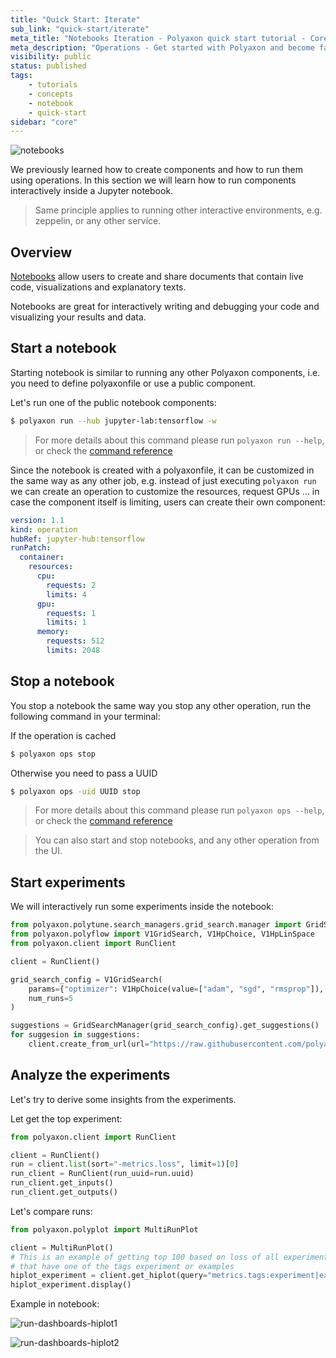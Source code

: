 ```yaml
---
title: "Quick Start: Iterate"
sub_link: "quick-start/iterate"
meta_title: "Notebooks Iteration - Polyaxon quick start tutorial - Core Concepts"
meta_description: "Operations - Get started with Polyaxon and become familiar with the ecosystem of Polyaxon with a top-level overview and useful links to get you started."
visibility: public
status: published
tags:
    - tutorials
    - concepts
    - notebook
    - quick-start
sidebar: "core"
---
```


![notebooks](../../../../content/images/concepts/dashboard/notebooks.png)

We previously learned how to create components and how to run them using operations. 
In this section we will learn how to run components interactively inside a Jupyter notebook.

> Same principle applies to running other interactive environments, e.g. zeppelin, or any other service.  

## Overview

[Notebooks](https://jupyter.org/) allow users to create and share documents that contain live code,
visualizations and explanatory texts.

Notebooks are great for interactively writing and debugging your code and visualizing your results and data.

## Start a notebook

Starting notebook is similar to running any other Polyaxon components, i.e. you need to define polyaxonfile or use a public component.

Let's run one of the public notebook components:

```bash
$ polyaxon run --hub jupyter-lab:tensorflow -w
```

> For more details about this command please run `polyaxon run --help`, 
or check the [command reference](/docs/core/cli/run/)

Since the notebook is created with a polyaxonfile, it can be customized in the same way as any other job, e.g. instead of just executing `polyaxon run` 
we can create an operation to customize the resources, request GPUs ... in case the component itself is limiting, users can create their own component:

```yaml
version: 1.1
kind: operation
hubRef: jupyter-hub:tensorflow
runPatch:
  container:
    resources:
      cpu:
        requests: 2
        limits: 4
      gpu:
        requests: 1
        limits: 1
      memory:
        requests: 512
        limits: 2048
```

## Stop a notebook

You stop a notebook the same way you stop any other operation, run the following command in your terminal:

If the operation is cached

```bash
$ polyaxon ops stop
```

Otherwise you need to pass a UUID

```bash
$ polyaxon ops -uid UUID stop
```

> For more details about this command please run `polyaxon ops --help`, 
or check the [command reference](/docs/core/cli/ops/)

> You can also start and stop notebooks, and any other operation from the UI. 


## Start experiments

We will interactively run some experiments inside the notebook:

```python
from polyaxon.polytune.search_managers.grid_search.manager import GridSearchManager
from polyaxon.polyflow import V1GridSearch, V1HpChoice, V1HpLinSpace
from polyaxon.client import RunClient

client = RunClient()

grid_search_config = V1GridSearch(
    params={"optimizer": V1HpChoice(value=["adam", "sgd", "rmsprop"]), "dropout": V1HpLinSpace(value={'num': 20, 'start': 0.1, 'stop': 0.5})},
    num_runs=5
) 

suggestions = GridSearchManager(grid_search_config).get_suggestions()
for suggesion in suggestions:
    client.create_from_url(url="https://raw.githubusercontent.com/polyaxon/polyaxon-quick-start/master/experimentation/simple.yml", params=suggesion)
```


## Analyze the experiments

Let's try to derive some insights from the experiments.

Let get the top experiment:

```python
from polyaxon.client import RunClient

client = RunClient()
run = client.list(sort="-metrics.loss", limit=1)[0]
run_client = RunClient(run_uuid=run.uuid)
run_client.get_inputs()
run_client.get_outputs()
```

Let's compare runs:

```python
from polyaxon.polyplot import MultiRunPlot

client = MultiRunPlot()
# This is an example of getting top 100 based on loss of all experiment 
# that have one of the tags experiment or examples 
hiplot_experiment = client.get_hiplot(query="metrics.tags:experiment|examples", sort="-metrics.loss", limit=100)
hiplot_experiment.display()
```

Example in notebook:

![run-dashboards-hiplot1](../../../../content/images/dashboard/runs/programmatic-hiplot1.png)

![run-dashboards-hiplot2](../../../../content/images/dashboard/runs/programmatic-hiplot2.png)
